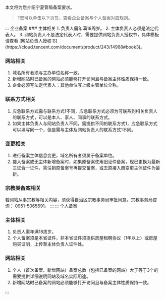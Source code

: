 本文将为您介绍宁夏管局备案要求。
>?您可以单击以下页签，查看企业备案与个人备案对应规则。

<dx-tabs>
::: 企业备案
### 主体相关
1. 负责人需年满18周岁。
2. 主体负责人必须是法定代表人。
3. 网站负责人不是法定代表人时，需要提供网站负责人授权书，具体模板请查看 [网站负责人授权书](https://cloud.tencent.com/document/product/243/14968#book3)。

### 网站相关
1. 域名所有者须与主办单位名称一致。
2. 新增网站时已备案的网站必须能够打开访问且与备案主体性质保持一致。
3. 企业必须写法定代表人；其他单位写上级主管单位全称。

### 联系方式相关
1. 应急联系方式需与联系方式1不同，应急联系方式必须为可联系到相关负责人的联系方式，可以是本人、家人、同事的联系方式。
2. 如果主体负责人与网站负责人不同，需提供不同的联系方式1，应急联系方式可以填写同一个，但是需与主体及网站负责人的联系方式1不同。

### 变更相关
1. 进行备案主体信息变更，域名所有者须属于备案单位。
2. 接入备案或无主体新增备案时，如果原备案使用旧证件备案，现已更换为最新三证合一证件，需注销原备案号再提交备案，或去原接入商变更主体证件为最新。

### 宗教类备案相关
若网站从事宗教等相关内容，须获得自治区宗教事务局审批同意。宗教事务局咨询： 0951-5065691。
:::
::: 个人备案
### 主体相关
1. 负责人需年满18周岁。
2. 个人备案须是本省证件，非本省证件须提供房屋租聘协议（1年以上）或房屋购买证明，上传至主体负责人证件处。

### 网站相关
1. 个人（首次备案、新增网站）备案总数（包括已备案的网站）大于等于3个的需要提供详细说明网站及域名实际用途。
2. 新增网站时已备案的网站必须能够打开访问且与备案主体性质保持一致。

:::
</dx-tabs>





